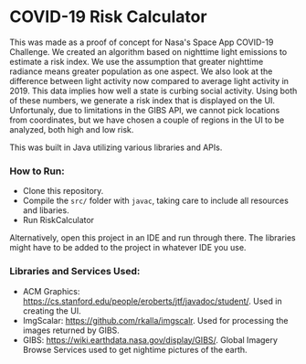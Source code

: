 # COVID-19 Risk Calculator
This was made as a proof of concept for Nasa's Space App COVID-19 Challenge.
We created an algorithm based on nighttime light emissions to estimate a risk index. We use the assumption that greater nighttime radiance means greater population as one aspect. We also look at the difference between light activity now compared to average light activity in 2019. This data implies how well a state is curbing social activity. Using both of these numbers, we generate a risk index that is displayed on the UI. Unfortunaly, due to limitations in the GIBS API, we cannot pick locations from coordinates, but we have chosen a couple of regions in the UI to be analyzed, both high and low risk.  

This was built in Java utilizing various libraries and APIs.

### How to Run:
- Clone this repository. 
- Compile the `src/` folder with `javac`, taking care to include all resources and libaries.
- Run RiskCalculator

Alternatively, open this project in an IDE and run through there. The libraries might have to be added to the project in whatever IDE you use.

### Libraries and Services Used:
- ACM Graphics: https://cs.stanford.edu/people/eroberts/jtf/javadoc/student/. Used in creating the UI.
- ImgScalar:  https://github.com/rkalla/imgscalr. Used for processing the images returned by GIBS.
- GIBS: https://wiki.earthdata.nasa.gov/display/GIBS/. Global Imagery Browse Services used to get nightime pictures of the earth.